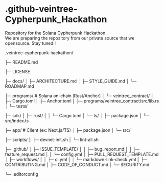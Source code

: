 # .github-veintree-Cypherpunk_Hackathon
Repository for the Solana Cypherpunk Hackathon.  
We are preparing the repository from our private source that we opensource.
Stay tuned !

.veintree-cypherpunk-hackathon/

├─ README.md

├─ LICENSE

├─ docs/
│  ├─ ARCHITECTURE.md
│  ├─ STYLE_GUIDE.md
│  └─ ROADMAP.md

├─ programs/                # Solana on-chain (Rust/Anchor)
│  └─ veintree_contract/
│     ├─ Cargo.toml
│     ├─ Anchor.toml
│     ├─ programs/veintree_contract/src/lib.rs
│     └─ tests/

├─ sdk/
│  ├─ rust/
│  │  └─ Cargo.toml
│  └─ ts/
│     ├─ package.json
│     └─ src/index.ts

├─ app/                     # Client (ex: Next.js/TS) 
│  ├─ package.json
│  └─ src/

├─ scripts/
│  ├─ devnet-init.sh
│  └─ lint-all.sh

├─ .github/
│  ├─ ISSUE_TEMPLATE/
│  │  ├─ bug_report.md
│  │  ├─ feature_request.md
│  │  └─ config.yml
│  ├─ PULL_REQUEST_TEMPLATE.md
│  ├─ workflows/
│  │  ├─ ci.yml
│  │  └─ markdown-link-check.yml
│  ├─ CONTRIBUTING.md
│  ├─ CODE_OF_CONDUCT.md
│  └─ SECURITY.md

└─ .editorconfig
